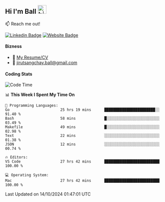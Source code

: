 ## Hi I'm Ball <img src="https://user-images.githubusercontent.com/1303154/88677602-1635ba80-d120-11ea-84d8-d263ba5fc3c0.gif" width="28px" height="28px" alt="hi">
 
:mailbox: Reach me out!

[![Linkedin Badge](https://img.shields.io/badge/-Jirut-0e76a8?style=flat&labelColor=0e76a8&logo=linkedin&logoColor=white)](https://www.linkedin.com/in/jirut-sangchay-338370251)
[![Website Badge](https://img.shields.io/badge/Website-184aa8?logo=website&logoColor=)](https://resume-jirut.web.app)

<!-- TODO: Add last video link -->
#### Bizness
- :paperclip: [My Resume/CV](https://github.com/Jirut01/Jirut01/blob/main/resume_jirut.pdf)
- :email: jirutsangchay.ball@gmail.com

#### Coding Stats


<!--START_SECTION:waka-->
![Code Time](http://img.shields.io/badge/Code%20Time-1%2C640%20hrs%2052%20mins-blue)

📊 **This Week I Spent My Time On** 

```text
💬 Programming Languages: 
Go                       25 hrs 19 mins      ███████████████████████░░   91.40 % 
Bash                     58 mins             █░░░░░░░░░░░░░░░░░░░░░░░░   03.49 % 
Makefile                 49 mins             █░░░░░░░░░░░░░░░░░░░░░░░░   02.98 % 
Text                     22 mins             ░░░░░░░░░░░░░░░░░░░░░░░░░   01.38 % 
JSON                     12 mins             ░░░░░░░░░░░░░░░░░░░░░░░░░   00.74 % 

🔥 Editors: 
VS Code                  27 hrs 42 mins      █████████████████████████   100.00 % 

💻 Operating System: 
Mac                      27 hrs 42 mins      █████████████████████████   100.00 % 
```


 Last Updated on 14/10/2024 01:47:01 UTC
<!--END_SECTION:waka-->
